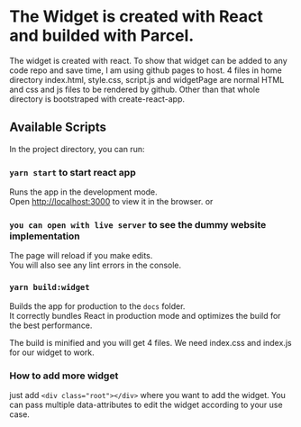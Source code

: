 # The Widget is created with React and builded with Parcel.

The widget is created with react. To show that widget can be added to any code repo and save time, I am using github pages to host.
4 files in home directory index.html, style.css, script.js and widgetPage are normal HTML and css and js files to be rendered by github. Other than that whole directory is bootstraped with create-react-app.

## Available Scripts

In the project directory, you can run:

### `yarn start` to start react app

Runs the app in the development mode.\
Open [http://localhost:3000](http://localhost:3000) to view it in the browser.
or

### `you can open with live server` to see the dummy website implementation

The page will reload if you make edits.\
You will also see any lint errors in the console.

### `yarn build:widget`

Builds the app for production to the `docs` folder.\
It correctly bundles React in production mode and optimizes the build for the best performance.

The build is minified and you will get 4 files. We need index.css and index.js for our widget to work.

### How to add more widget

just add `<div class="root"></div>` where you want to add the widget. You can pass multiple data-attributes to edit the widget according to your use case.

